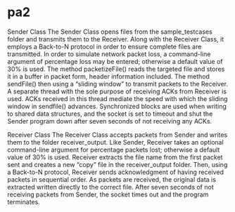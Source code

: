 # pa2
Sender Class
The Sender Class opens files from the sample_testcases folder and transmits them to the Receiver. Along with the Receiver Class, it employs a Back-to-N protocol in order to ensure complete files are transmitted. In order to simulate network packet loss, a command-line argument of percentage loss may be entered; otherwise a default value of 30% is used.
	The method packetizeFile() reads the targeted file and stores it in a buffer in packet form, header information included. The method sendFile()  then using a “sliding window” to transmit packets to the Receiver.
	A separate thread with the sole purpose of receiving ACKs from Receiver is used. ACKs received in this thread mediate the speed with which the sliding window in sendfile() advances. Synchronized blocks are used when writing to shared data structures, and the socket is set to timeout and shut the Sender program down after seven seconds of not receiving any ACKs. 

Receiver Class
The Receiver Class accepts packets from Sender and writes them to the folder receiver_output. Like Sender, Receiver takes an optional command-line argument for percentage packets lost; otherwise a default value of 30% is used.
	Receiver extracts the file name from the first packet sent and creates a new “copy” file in the receiver_output folder. Then, using a Back-to-N protocol, Receiver sends acknowledgment of having received packets in sequential order. As packets are received, the original data is extracted written directly to the correct file. After seven seconds of not receiving packets from Sender, the  socket times out and the program terminates. 
